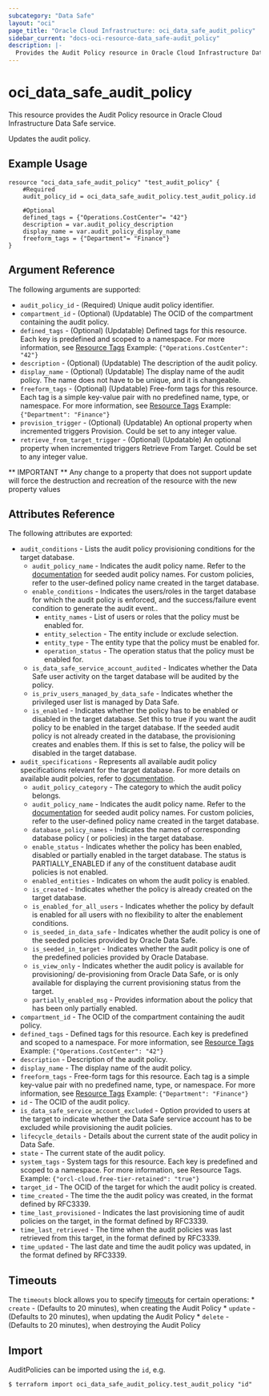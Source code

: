 ```yaml
---
subcategory: "Data Safe"
layout: "oci"
page_title: "Oracle Cloud Infrastructure: oci_data_safe_audit_policy"
sidebar_current: "docs-oci-resource-data_safe-audit_policy"
description: |-
  Provides the Audit Policy resource in Oracle Cloud Infrastructure Data Safe service
---
```


# oci_data_safe_audit_policy
This resource provides the Audit Policy resource in Oracle Cloud Infrastructure Data Safe service.

Updates the audit policy.

## Example Usage

```hcl
resource "oci_data_safe_audit_policy" "test_audit_policy" {
	#Required
	audit_policy_id = oci_data_safe_audit_policy.test_audit_policy.id

	#Optional
	defined_tags = {"Operations.CostCenter"= "42"}
	description = var.audit_policy_description
	display_name = var.audit_policy_display_name
	freeform_tags = {"Department"= "Finance"}
}
```

## Argument Reference

The following arguments are supported:

* `audit_policy_id` - (Required) Unique audit policy identifier.
* `compartment_id` - (Optional) (Updatable) The OCID of the compartment containing the audit policy.
* `defined_tags` - (Optional) (Updatable) Defined tags for this resource. Each key is predefined and scoped to a namespace. For more information, see [Resource Tags](https://docs.cloud.oracle.com/iaas/Content/General/Concepts/resourcetags.htm) Example: `{"Operations.CostCenter": "42"}` 
* `description` - (Optional) (Updatable) The description of the audit policy.
* `display_name` - (Optional) (Updatable) The display name of the audit policy. The name does not have to be unique, and it is changeable.
* `freeform_tags` - (Optional) (Updatable) Free-form tags for this resource. Each tag is a simple key-value pair with no predefined name, type, or namespace. For more information, see [Resource Tags](https://docs.cloud.oracle.com/iaas/Content/General/Concepts/resourcetags.htm)  Example: `{"Department": "Finance"}` 
* `provision_trigger` - (Optional) (Updatable) An optional property when incremented triggers Provision. Could be set to any integer value.
* `retrieve_from_target_trigger` - (Optional) (Updatable) An optional property when incremented triggers Retrieve From Target. Could be set to any integer value.


** IMPORTANT **
Any change to a property that does not support update will force the destruction and recreation of the resource with the new property values

## Attributes Reference

The following attributes are exported:

* `audit_conditions` - Lists the audit policy provisioning conditions for the target database.
	* `audit_policy_name` - Indicates the audit policy name. Refer to the [documentation](https://docs.oracle.com/en/cloud/paas/data-safe/udscs/audit-policies.html#GUID-361A9A9A-7C21-4F5A-8945-9B3A0C472827) for seeded audit policy names. For custom policies, refer to the user-defined policy name created in the target database. 
	* `enable_conditions` - Indicates the users/roles in the target database for which the audit policy is enforced, and the success/failure event condition to generate the audit event..
		* `entity_names` - List of users or roles that the policy must be enabled for.
		* `entity_selection` - The entity include or exclude selection.
		* `entity_type` - The entity type that the policy must be enabled for.
		* `operation_status` - The operation status that the policy must be enabled for.
	* `is_data_safe_service_account_audited` - Indicates whether the Data Safe user activity on the target database will be audited by the policy.
	* `is_priv_users_managed_by_data_safe` - Indicates whether the privileged user list is managed by Data Safe.
	* `is_enabled` - Indicates whether the policy has to be enabled or disabled in the target database. Set this to true if you want the audit policy to be enabled in the target database. If the seeded audit policy is not already created in the database, the provisioning creates and enables them. If this is set to false, the policy will be disabled in the target database.
* `audit_specifications` - Represents all available audit policy specifications relevant for the target database. For more details on available audit polcies, refer to [documentation](https://docs.oracle.com/en/cloud/paas/data-safe/udscs/audit-policies.html#GUID-361A9A9A-7C21-4F5A-8945-9B3A0C472827). 
	* `audit_policy_category` - The category to which the audit policy belongs.
	* `audit_policy_name` - Indicates the audit policy name. Refer to the [documentation](https://docs.oracle.com/en/cloud/paas/data-safe/udscs/audit-policies.html#GUID-361A9A9A-7C21-4F5A-8945-9B3A0C472827) for seeded audit policy names. For custom policies, refer to the user-defined policy name created in the target database. 
	* `database_policy_names` - Indicates the names of corresponding database policy ( or policies) in the target database.
	* `enable_status` - Indicates whether the policy has been enabled, disabled or partially enabled in the target database. The status is PARTIALLY_ENABLED if any of the constituent database audit policies is not enabled.
	* `enabled_entities` - Indicates on whom the audit policy is enabled.
	* `is_created` - Indicates whether the policy is already created on the target database.
	* `is_enabled_for_all_users` - Indicates whether the policy by default is enabled for all users with no flexibility to alter the enablement conditions.
	* `is_seeded_in_data_safe` - Indicates whether the audit policy is one of the seeded policies provided by Oracle Data Safe.
	* `is_seeded_in_target` - Indicates whether the audit policy is one of the predefined policies provided by Oracle Database.
	* `is_view_only` - Indicates whether the audit policy is available for provisioning/ de-provisioning from Oracle Data Safe, or is only available for displaying the current provisioning status from the target.
	* `partially_enabled_msg` - Provides information about the policy that has been only partially enabled.
* `compartment_id` - The OCID of the compartment containing the audit policy.
* `defined_tags` - Defined tags for this resource. Each key is predefined and scoped to a namespace. For more information, see [Resource Tags](https://docs.cloud.oracle.com/iaas/Content/General/Concepts/resourcetags.htm) Example: `{"Operations.CostCenter": "42"}` 
* `description` - Description of the audit policy.
* `display_name` - The display name of the audit policy.
* `freeform_tags` - Free-form tags for this resource. Each tag is a simple key-value pair with no predefined name, type, or namespace. For more information, see [Resource Tags](https://docs.cloud.oracle.com/iaas/Content/General/Concepts/resourcetags.htm)  Example: `{"Department": "Finance"}` 
* `id` - The OCID of the audit policy.
* `is_data_safe_service_account_excluded` - Option provided to users at the target to indicate whether the Data Safe service account has to be excluded while provisioning the audit policies.
* `lifecycle_details` - Details about the current state of the audit policy in Data Safe.
* `state` - The current state of the audit policy.
* `system_tags` - System tags for this resource. Each key is predefined and scoped to a namespace. For more information, see Resource Tags. Example: `{"orcl-cloud.free-tier-retained": "true"}` 
* `target_id` - The OCID of the target for which the audit policy is created.
* `time_created` - The time the the audit policy was created, in the format defined by RFC3339.
* `time_last_provisioned` - Indicates the last provisioning time of audit policies on the target, in the format defined by RFC3339.
* `time_last_retrieved` - The time when the audit policies was last retrieved from this target, in the format defined by RFC3339.
* `time_updated` - The last date and time the audit policy was updated, in the format defined by RFC3339.

## Timeouts

The `timeouts` block allows you to specify [timeouts](https://registry.terraform.io/providers/oracle/oci/latest/docs/guides/changing_timeouts) for certain operations:
	* `create` - (Defaults to 20 minutes), when creating the Audit Policy
	* `update` - (Defaults to 20 minutes), when updating the Audit Policy
	* `delete` - (Defaults to 20 minutes), when destroying the Audit Policy


## Import

AuditPolicies can be imported using the `id`, e.g.

```
$ terraform import oci_data_safe_audit_policy.test_audit_policy "id"
```

